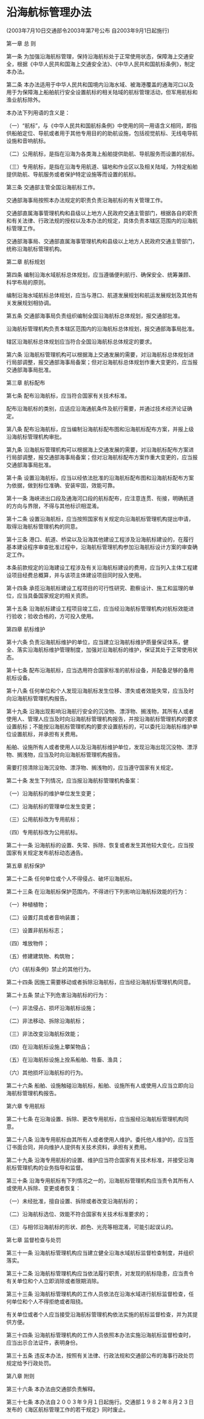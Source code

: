 # 沿海航标管理办法

(2003年7月10日交通部令2003年第7号公布 自2003年9月1日起施行)



第一章 总  则



第一条 为加强沿海航标管理，保持沿海航标处于正常使用状态，保障海上交通安全，根据《中华人民共和国海上交通安全法》、《中华人民共和国航标条例》，制定本办法。

第二条 本办法适用于中华人民共和国境内沿海水域、被海港覆盖的通海河口以及用于为保障海上船舶航行安全设置航标的相关陆域的航标管理活动，但军用航标和渔业航标除外。

本办法下列用语的含义是：

（一）“航标”，与《中华人民共和国航标条例》中使用的同一用语含义相同，即指供船舶定位、导航或者用于其他专用目的的助航设施，包括视觉航标、无线电导航设施和音响航标。

（二）公用航标，是指在沿海为各类海上船舶提供助航、导航服务而设置的航标。

（三）专用航标，是指在沿海专用航道、锚地和作业区以及相关陆域，为特定船舶提供助航、导航服务或者保护特定设施等而设置的航标。

第三条 交通部主管全国沿海航标工作。

交通部海事局按照本办法规定的职责负责沿海航标的有关管理工作。

交通部直属海事管理机构和县级以上地方人民政府交通主管部门，根据各自的职责和有关法律、行政法规的授权以及本办法的规定，具体负责本辖区范围内的沿海航标管理工作。

交通部海事局、交通部直属海事管理机构和县级以上地方人民政府交通主管部门，统称沿海航标管理机构。



第二章 航标规划



第四条 编制沿海水域航标总体规划，应当遵循便利航行、确保安全、统筹兼顾、科学布局的原则。

编制沿海水域航标总体规划，应当与港口、航道发展规划和航运发展规划及其他有关发展规划相协调。

第五条 交通部海事局负责组织编制全国沿海航标总体规划，报交通部批准。

沿海航标管理机构负责本辖区范围内的沿海航标总体规划，报交通部海事局批准。

辖区沿海航标总体规划应当符合全国沿海航标总体规定的要求。

第六条 沿海航标管理机构可以根据海上交通发展的需要，对沿海航标总体规划进行局部调整，报交通部海事局备案；但对沿海航标总体规划作重大变更的，应当报交通部海事局批准。



第三章 航标配布



第七条 配布沿海航标，应当符合国家有关技术标准。

配布沿海航标的类别，应适应沿海通航条件及航行需要，并通过技术经济论证确定。

第八条 配布沿海航标，应当编制沿海航标配布图和沿海航标配布方案，并报上级沿海航标管理机构审批。

第九条 沿海航标管理机构可以根据海上交通发展的需要，对沿海航标配布方案进行局部调整，报交通部海事局备案；但对沿海航标配布方案作重大变更的，应当报交通部海事局批准。

第十条 设置沿海航标，应当以经依法批准的沿海航标配布图和沿海航标配布方案为依据，做到标位准确、安装牢固，效能可靠。

第十一条 海峡进出口段及通海河口段的航标配布，应注意连贯、衔接，明确航道的方向与界限，不得与其他标识相混淆。

第十二条 设置沿海航标，应当按照国家有关规定向沿海航标管理机构提出申请，取得沿海航标管理机构的同意。

第十三条 港口、航道、桥梁以及沿海其他建设工程涉及沿海航标建设的，在履行基本建设程序审查批准过程中，沿海航标管理机构参加沿海航标设计方案的审查确定工作。

本条前款规定的沿海建设工程涉及有关沿海航标建设的费用，应当列入主体工程建设项目经费总概算，并与该项主体建设项目同时投入使用。

第十四条 承揽沿海航标建设工程项目的可行性研究、勘察设计、施工和监理的单位，应当具备国家规定的相关资质。

第十五条 沿海航标建设工程项目竣工后，应当经沿海航标管理机构对航标效能进行验收；验收合格的，方可投入使用。



第四章 航标维护



第十六条 负责沿海航标维护的单位，应当建立沿海航标维护质量保证体系，健全、落实沿海航标维护管理制度，加强对沿海航标的维护，保证其处于正常使用状态。

第十七条 配布沿海航标，应当选用符合国家标准的航标设备，并配备足够的备用航标设备。

第十八条 任何单位和个人发现沿海航标发生位移、漂失或者效能失常，应当及时向沿海航标管理机构报告。

第十九条 沿海出现影响沿海航行安全的沉没物、漂浮物、搁浅物，其所有人或者使用人、管理人应当及时向沿海航标管理机构报告，并按沿海航标管理机构的要求设置航标；不能按沿海航标管理机构的要求设置航标的，可以委托沿海航标维护单位设置航标，并承担有关费用。

船舶、设施所有人或者使用人以及沿海航标维护单位，发现沿海出现沉没物、漂浮物、搁浅物，应当及时向沿海航标管理机构报告。

需要打捞清除沿海沉没物、漂浮物、搁浅物的，应当遵守国家有关规定。

第二十条 发生下列情况，应当报沿海航标管理机构备案：

（一）沿海航标的维护单位发生变更；

（二）沿海航标的管理单位发生变更；

（三）公用航标改为专用航标；

（四）专用航标改为公用航标。

第二十一条 沿海航标的设置、失常、拆除、恢复或者发生其他较大变化，应当按国家有关规定发布航标动态通告。



第五章 航标保护



第二十二条 任何单位或个人不得侵占、破坏沿海航标。

第二十三条 在沿海航标保护范围内，不得进行下列影响沿海航标效能的行为：

（一）种植植物；

（二）设置灯具或者音响装置；

（三）设置非航标标志；

（四）堆放物件；

（五）修建建筑物、构筑物；

（六）《航标条例》禁止的其他行为。

第二十四条 因施工需要移动或者拆除沿海航标，应当经沿海航标管理机构同意。

第二十五条 禁止下列危害沿海航标的行为：

（一）非法侵占、损坏沿海航标设施；

（二）非法移动、拆除沿海航标；

（三）非法改变沿海航标效能；

（四）在沿海航标设施上攀架物品；

（五）在沿海航标设施上拴系船舶、牲畜、渔具；

（六）其他损坏沿海航标的行为。

第二十六条 船舶、设施触碰沿海航标，船舶、设施所有人或使用人应当立即向沿海航标管理机构报告。



第六章 专用航标



第二十七条 在沿海设置、拆除、更改专用航标，应当报经沿海航标管理机构同意。

第二十八条 沿海专用航标由其所有人或者使用人维护。委托他人维护的，应当签订书面合同，并向维护人提供有关技术资料，承担有关费用。

第二十九条 沿海专用航标的设置、维护应当符合国家有关技术标准，并接受沿海航标管理机构的业务指导和监督。

第三十条 沿海专用航标有下列情况之一的，沿海航标管理机构应当责令其所有人或使用人拆除、变更或者恢复：

（一）未经批准，擅自设置、拆除或者改变沿海航标的；

（二）沿海航标选位、效能不符合国家有关技术标准要求的；

（三）与相邻沿海航标的形状、颜色、光亮等相混淆，可能引起误认的。



第七章 监督检查与处罚



第三十一条 沿海航标管理机构应当建立健全沿海水域航标监督检查制度，并组织落实。

第三十二条 沿海航标管理机构应当依法履行职责，对发现的航标隐患，应当责令有关单位和个人立即消除或者限期消除。

第三十三条 沿海航标管理机构的工作人员依法在沿海水域进行航标监督检查，任何单位和个人不得拒绝或者阻挠。

有关单位或者个人应当接受沿海航标管理机构依法实施的航标监督检查，并为其提供方便。

第三十四条 沿海航标管理机构的工作人员依照本办法实施沿海航标监督检查时，应当出示合法证件，表明身份。

第三十五条 违反本办法，按照有关法律、行政法规和交通部公布的海事行政处罚规定给予行政处罚。



第八章 附则



第三十六条 本办法由交通部负责解释。

第三十七条 本办法自２００３年９月１日起施行。交通部１９８２年８月２３日发布的《海区航标管理工作的若干规定》同时废止。